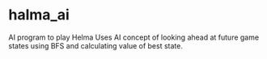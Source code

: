 # halma_ai
AI program to play Helma
Uses AI concept of looking ahead at future game states using BFS and calculating value of best state.
